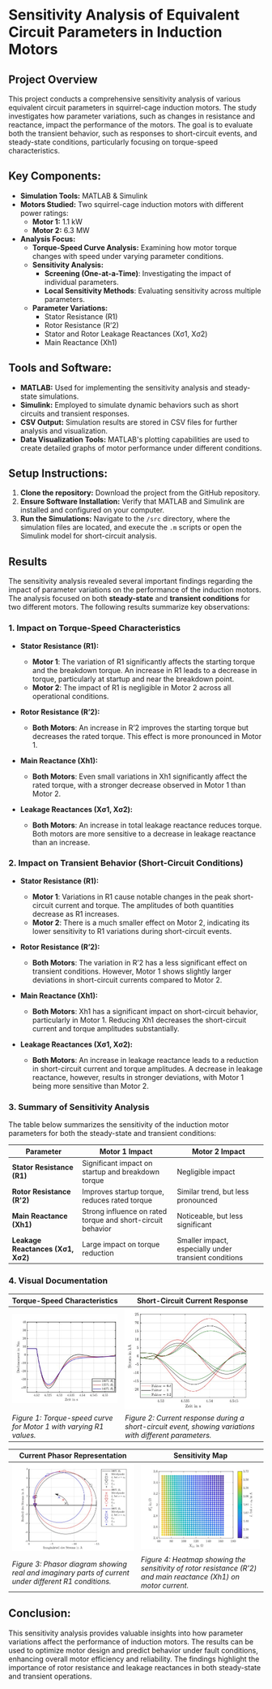 # Sensitivity Analysis of Equivalent Circuit Parameters in Induction Motors

## Project Overview
This project conducts a comprehensive sensitivity analysis of various equivalent circuit parameters in squirrel-cage induction motors. The study investigates how parameter variations, such as changes in resistance and reactance, impact the performance of the motors. The goal is to evaluate both the transient behavior, such as responses to short-circuit events, and steady-state conditions, particularly focusing on torque-speed characteristics.

## Key Components:
- **Simulation Tools:** MATLAB & Simulink
- **Motors Studied:** Two squirrel-cage induction motors with different power ratings:
  - **Motor 1:** 1.1 kW
  - **Motor 2:** 6.3 MW
- **Analysis Focus:**
  - **Torque-Speed Curve Analysis:** Examining how motor torque changes with speed under varying parameter conditions.
  - **Sensitivity Analysis:** 
    - **Screening (One-at-a-Time)**: Investigating the impact of individual parameters.
    - **Local Sensitivity Methods**: Evaluating sensitivity across multiple parameters.
  - **Parameter Variations:**
    - Stator Resistance (R1)
    - Rotor Resistance (R’2)
    - Stator and Rotor Leakage Reactances (Xσ1, Xσ2)
    - Main Reactance (Xh1)

## Tools and Software:
- **MATLAB:** Used for implementing the sensitivity analysis and steady-state simulations.
- **Simulink:** Employed to simulate dynamic behaviors such as short circuits and transient responses.
- **CSV Output:** Simulation results are stored in CSV files for further analysis and visualization.
- **Data Visualization Tools:** MATLAB's plotting capabilities are used to create detailed graphs of motor performance under different conditions.

## Setup Instructions:
1. **Clone the repository:** Download the project from the GitHub repository.
2. **Ensure Software Installation:** Verify that MATLAB and Simulink are installed and configured on your computer.
3. **Run the Simulations:** Navigate to the `/src` directory, where the simulation files are located, and execute the `.m` scripts or open the Simulink model for short-circuit analysis.
## Results

The sensitivity analysis revealed several important findings regarding the impact of parameter variations on the performance of the induction motors. The analysis focused on both **steady-state** and **transient conditions** for two different motors. The following results summarize key observations:

### 1. **Impact on Torque-Speed Characteristics**

- **Stator Resistance (R1):**
  - **Motor 1**: The variation of R1 significantly affects the starting torque and the breakdown torque. An increase in R1 leads to a decrease in torque, particularly at startup and near the breakdown point.
  - **Motor 2**: The impact of R1 is negligible in Motor 2 across all operational conditions.
  
- **Rotor Resistance (R’2):**
  - **Both Motors**: An increase in R’2 improves the starting torque but decreases the rated torque. This effect is more pronounced in Motor 1.
  
- **Main Reactance (Xh1):**
  - **Both Motors**: Even small variations in Xh1 significantly affect the rated torque, with a stronger decrease observed in Motor 1 than Motor 2.

- **Leakage Reactances (Xσ1, Xσ2):**
  - **Both Motors**: An increase in total leakage reactance reduces torque. Both motors are more sensitive to a decrease in leakage reactance than an increase.

### 2. **Impact on Transient Behavior (Short-Circuit Conditions)**

- **Stator Resistance (R1):**
  - **Motor 1**: Variations in R1 cause notable changes in the peak short-circuit current and torque. The amplitudes of both quantities decrease as R1 increases.
  - **Motor 2**: There is a much smaller effect on Motor 2, indicating its lower sensitivity to R1 variations during short-circuit events.

- **Rotor Resistance (R’2):**
  - **Both Motors**: The variation in R’2 has a less significant effect on transient conditions. However, Motor 1 shows slightly larger deviations in short-circuit currents compared to Motor 2.

- **Main Reactance (Xh1):**
  - **Both Motors**: Xh1 has a significant impact on short-circuit behavior, particularly in Motor 1. Reducing Xh1 decreases the short-circuit current and torque amplitudes substantially.

- **Leakage Reactances (Xσ1, Xσ2):**
  - **Both Motors**: An increase in leakage reactance leads to a reduction in short-circuit current and torque amplitudes. A decrease in leakage reactance, however, results in stronger deviations, with Motor 1 being more sensitive than Motor 2.

### 3. **Summary of Sensitivity Analysis**

The table below summarizes the sensitivity of the induction motor parameters for both the steady-state and transient conditions:

| Parameter          | Motor 1 Impact               | Motor 2 Impact               |
|--------------------|------------------------------|------------------------------|
| **Stator Resistance (R1)** | Significant impact on startup and breakdown torque | Negligible impact |
| **Rotor Resistance (R'2)** | Improves startup torque, reduces rated torque | Similar trend, but less pronounced |
| **Main Reactance (Xh1)**   | Strong influence on rated torque and short-circuit behavior | Noticeable, but less significant |
| **Leakage Reactances (Xσ1, Xσ2)** | Large impact on torque reduction | Smaller impact, especially under transient conditions |
  
### 4. **Visual Documentation**

| Torque-Speed Characteristics           | Short-Circuit Current Response       |
|-----------------------------------------|--------------------------------------|
| ![Torque-Speed Curve](Drehmoment.jpg)   | ![Short Circuit Current](Stoßstrom.jpg) |
| *Figure 1: Torque-speed curve for Motor 1 with varying R1 values.* | *Figure 2: Current response during a short-circuit event, showing variations with different parameters.* |

| Current Phasor Representation           | Sensitivity Map                      |
|-----------------------------------------|--------------------------------------|
| ![Current Phasor](Stromsrtskurve.jpg)   | ![Sensitivity Map](Widerstand_Einfluss.jpg) |
| *Figure 3: Phasor diagram showing real and imaginary parts of current under different R1 conditions.* | *Figure 4: Heatmap showing the sensitivity of rotor resistance (R'2) and main reactance (Xh1) on motor current.* |



## Conclusion:
This sensitivity analysis provides valuable insights into how parameter variations affect the performance of induction motors. The results can be used to optimize motor design and predict behavior under fault conditions, enhancing overall motor efficiency and reliability. The findings highlight the importance of rotor resistance and leakage reactances in both steady-state and transient operations.
